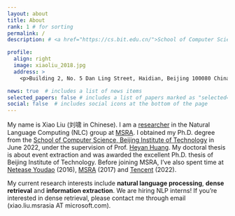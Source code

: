 ```yaml
---
layout: about
title: About
rank: 1 # for sorting
permalink: /
description: # <a href="https://cs.bit.edu.cn/">School of Computer Science</a>, Beijing Institute of Technology.

profile:
  align: right
  image: xiaoliu_2018.jpg
  address: >
    <p>Building 2, No. 5 Dan Ling Street, Haidian, Beijing 100080 China<p>

news: true  # includes a list of news items
selected_papers: false # includes a list of papers marked as "selected={true}"
social: false  # includes social icons at the bottom of the page
---
```


My name is Xiao Liu (刘啸 in Chinese).
I am a [researcher](https://www.microsoft.com/en-us/research/people/xiaoliu2/) in the Natural Language Computing (NLC) group at [MSRA](https://www.msra.cn/).
I obtained my Ph.D. degree from the [School of Computer Science, Beijing Institute of Technology](http://cs.bit.edu.cn/) in June 2022, under the supervision of Prof. [Heyan Huang](http://cs.bit.edu.cn/szdw/jsml/js/hhy/index.htm).
My doctoral thesis is about event extraction and was awarded the excellent Ph.D. thesis of Beijing Institute of Technology.
Before joining MSRA, I’ve also spent time at [Netease Youdao](http://www.youdao.com/) (2016), [MSRA](https://www.msra.cn/) (2017) and [Tencent](https://www.tencent.com/) (2022).

My current research interests include **natural language processing**, **dense retrieval** and **information extraction**.
We are hiring NLP interns!
If you’re interested in dense retrieval, please contact me through email (xiao.liu.msrasia AT microsoft.com).

<!-- Write your biography here. Tell the world about yourself. Link to your favorite [subreddit](http://reddit.com). You can put a picture in, too. The code is already in, just name your picture `prof_pic.jpg` and put it in the `img/` folder.

Put your address / P.O. box / other info right below your picture. You can also disable any these elements by editing `profile` property of the YAML header of your `_pages/about.md`. Edit `_bibliography/papers.bib` and Jekyll will render your [publications page](/al-folio/publications/) automatically.

Link to your social media connections, too. This theme is set up to use [Font Awesome icons](http://fortawesome.github.io/Font-Awesome/) and [Academicons](https://jpswalsh.github.io/academicons/), like the ones below. Add your Facebook, Twitter, LinkedIn, Google Scholar, or just disable all of them. -->

